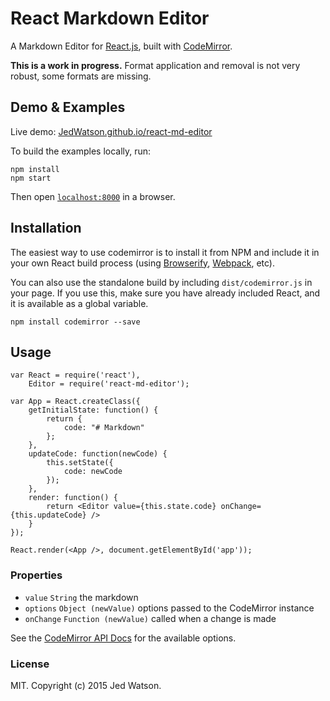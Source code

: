 # React Markdown Editor

A Markdown Editor for [React.js](http://facebook.github.io/react), built with [CodeMirror](https://codemirror.net).

**This is a work in progress.** Format application and removal is not very robust, some formats are missing.


## Demo & Examples

Live demo: [JedWatson.github.io/react-md-editor](http://JedWatson.github.io/react-md-editor)

To build the examples locally, run:

```
npm install
npm start
```

Then open [`localhost:8000`](http://localhost:8000) in a browser.


## Installation

The easiest way to use codemirror is to install it from NPM and include it in your own React build process (using [Browserify](http://browserify.org), [Webpack](http://webpack.github.io/), etc).

You can also use the standalone build by including `dist/codemirror.js` in your page. If you use this, make sure you have already included React, and it is available as a global variable.

```
npm install codemirror --save
```


## Usage

```
var React = require('react'),
	Editor = require('react-md-editor');

var App = React.createClass({
	getInitialState: function() {
		return {
			code: "# Markdown"
		};
	},
	updateCode: function(newCode) {
		this.setState({
			code: newCode
		});
	},
	render: function() {
		return <Editor value={this.state.code} onChange={this.updateCode} />
	}
});

React.render(<App />, document.getElementById('app'));
```

### Properties

* `value` `String` the markdown
* `options` `Object (newValue)` options passed to the CodeMirror instance
* `onChange` `Function (newValue)` called when a change is made

See the [CodeMirror API Docs](https://codemirror.net/doc/manual.html#api) for the available options.

### License

MIT. Copyright (c) 2015 Jed Watson.

